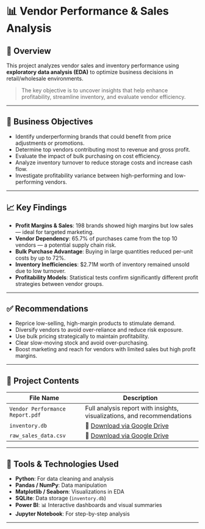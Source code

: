 # 📊 Vendor Performance & Sales Analysis

## 📁 Overview
This project analyzes vendor sales and inventory performance using **exploratory data analysis (EDA)** to optimize business decisions in retail/wholesale environments.

> The key objective is to uncover insights that help enhance profitability, streamline inventory, and evaluate vendor efficiency.

---

## 🎯 Business Objectives

- Identify underperforming brands that could benefit from price adjustments or promotions.
- Determine top vendors contributing most to revenue and gross profit.
- Evaluate the impact of bulk purchasing on cost efficiency.
- Analyze inventory turnover to reduce storage costs and increase cash flow.
- Investigate profitability variance between high-performing and low-performing vendors.

---

## 📈 Key Findings

- **Profit Margins & Sales**: 198 brands showed high margins but low sales — ideal for targeted marketing.
- **Vendor Dependency**: 65.7% of purchases came from the top 10 vendors — a potential supply chain risk.
- **Bulk Purchase Advantage**: Buying in large quantities reduced per-unit costs by up to 72%.
- **Inventory Inefficiencies**: $2.71M worth of inventory remained unsold due to low turnover.
- **Profitability Models**: Statistical tests confirm significantly different profit strategies between vendor groups.

---

## ✅ Recommendations

- Reprice low-selling, high-margin products to stimulate demand.
- Diversify vendors to avoid over-reliance and reduce risk exposure.
- Use bulk pricing strategically to maintain profitability.
- Clear slow-moving stock and avoid over-purchasing.
- Boost marketing and reach for vendors with limited sales but high profit margins.

---

## 📂 Project Contents

| File Name | Description |
|----------|-------------|
| `Vendor Performance Report.pdf` | Full analysis report with insights, visualizations, and recommendations |
| `inventory.db` | 📎 [Download via Google Drive](https://drive.google.com/file/d/1vAoTLEzZLiBa5IAQqFJJ1n6wi6px2Rvm/view?usp=sharing) |
| `raw_sales_data.csv` | 📎 [Download via Google Drive](https://drive.google.com/drive/folders/1ePz9iV0u0qeoj98fO2SEORrVKkzFDFFO?usp=sharing) |

---

## 🔧 Tools & Technologies Used

- **Python**: For data cleaning and analysis  
- **Pandas / NumPy**: Data manipulation  
- **Matplotlib / Seaborn**: Visualizations in EDA  
- **SQLite**: Data storage (`inventory.db`)  
- **Power BI**: 📊 Interactive dashboards and visual summaries  
- **Jupyter Notebook**: For step-by-step analysis

---

